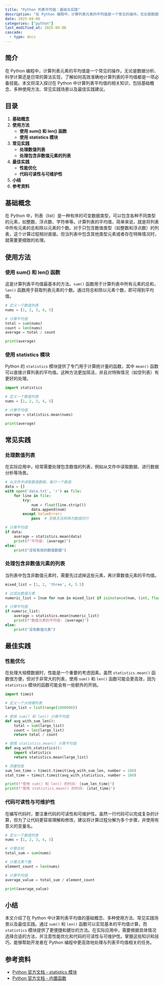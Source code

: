 ```yaml
---
title: "Python 列表平均值：基础与实践"
description: "在 Python 编程中，计算列表元素的平均值是一个常见的操作。无论是数据分析、科学计算还是日常的算法实现，了解如何高效准确地计算列表的平均值都是一项必备技能。本文将深入探讨在 Python 中计算列表平均值的相关知识，包括基础概念、多种使用方法、常见实践场景以及最佳实践建议。"
date: 2025-04-06
categories: ["python"]
last_modified_at: 2025-04-06
cascade:
  - type: docs
---
```



## 简介
在 Python 编程中，计算列表元素的平均值是一个常见的操作。无论是数据分析、科学计算还是日常的算法实现，了解如何高效准确地计算列表的平均值都是一项必备技能。本文将深入探讨在 Python 中计算列表平均值的相关知识，包括基础概念、多种使用方法、常见实践场景以及最佳实践建议。

<!-- more -->
## 目录
1. **基础概念**
2. **使用方法**
    - **使用 sum() 和 len() 函数**
    - **使用 statistics 模块**
3. **常见实践**
    - **处理数值列表**
    - **处理包含非数值元素的列表**
4. **最佳实践**
    - **性能优化**
    - **代码可读性与可维护性**
5. **小结**
6. **参考资料**

## 基础概念
在 Python 中，列表（list）是一种有序的可变数据类型，可以包含各种不同类型的元素，如整数、浮点数、字符串等。计算列表的平均值，简单来说，就是将列表中所有元素的总和除以元素的个数。对于只包含数值类型（如整数和浮点数）的列表，这个计算过程相对直接。但当列表中包含其他类型元素或者存在特殊情况时，就需要更细致的处理。

## 使用方法

### 使用 sum() 和 len() 函数
这是计算列表平均值最基本的方法。`sum()` 函数用于计算列表中所有元素的总和，`len()` 函数用于获取列表元素的个数。通过将总和除以元素个数，即可得到平均值。

```python
# 定义一个数值列表
nums = [1, 2, 3, 4, 5]

# 计算平均值
total = sum(nums)
count = len(nums)
average = total / count

print(average)  
```

### 使用 statistics 模块
Python 的 `statistics` 模块提供了专门用于计算统计量的函数，其中 `mean()` 函数可以直接计算列表的平均值。这种方法更加简洁，并且对特殊情况（如空列表）有更好的处理。

```python
import statistics

# 定义一个数值列表
nums = [1, 2, 3, 4, 5]

# 计算平均值
average = statistics.mean(nums)

print(average)  
```

## 常见实践

### 处理数值列表
在实际应用中，经常需要处理包含数值的列表，例如从文件中读取数据、进行数据分析等场景。

```python
# 从文件中读取数值数据，每行一个数值
data = []
with open('data.txt', 'r') as file:
    for line in file:
        try:
            num = float(line.strip())
            data.append(num)
        except ValueError:
            pass  # 忽略无法转换为数值的行

# 计算平均值
if data:
    average = statistics.mean(data)
    print(f"平均值: {average}")
else:
    print("没有有效的数值数据")
```

### 处理包含非数值元素的列表
当列表中包含非数值元素时，需要先过滤掉这些元素，再计算数值元素的平均值。

```python
mixed_list = [1, 2, 'three', 4, 5.5]

# 过滤出数值元素
numeric_list = [num for num in mixed_list if isinstance(num, (int, float))]

# 计算平均值
if numeric_list:
    average = statistics.mean(numeric_list)
    print(f"数值元素的平均值: {average}")
else:
    print("没有数值元素")
```

## 最佳实践

### 性能优化
在处理大规模数据时，性能是一个重要的考虑因素。虽然 `statistics.mean()` 函数很方便，但对于非常大的列表，使用 `sum()` 和 `len()` 函数可能会更高效，因为 `statistics` 模块的函数可能会有一些额外的开销。

```python
import timeit

# 定义一个大规模列表
large_list = list(range(1000000))

# 使用 sum() 和 len() 计算平均值
def avg_with_sum_len():
    total = sum(large_list)
    count = len(large_list)
    return total / count

# 使用 statistics.mean() 计算平均值
def avg_with_statistics():
    import statistics
    return statistics.mean(large_list)

# 测量性能
sum_len_time = timeit.timeit(avg_with_sum_len, number = 100)
stat_time = timeit.timeit(avg_with_statistics, number = 100)

print(f"使用 sum() 和 len() 的时间: {sum_len_time}")
print(f"使用 statistics.mean() 的时间: {stat_time}")
```

### 代码可读性与可维护性
在编写代码时，要注重代码的可读性和可维护性。虽然一行代码可以完成复杂的计算，但为了让代码更容易理解和修改，建议将计算过程分解为多个步骤，并使用有意义的变量名。

```python
# 定义一个数值列表
nums = [1, 2, 3, 4, 5]

# 计算总和
total_sum = sum(nums)

# 计算元素个数
element_count = len(nums)

# 计算平均值
average_value = total_sum / element_count

print(average_value)  
```

## 小结
本文介绍了在 Python 中计算列表平均值的基础概念、多种使用方法、常见实践场景以及最佳实践。通过 `sum()` 和 `len()` 函数可以实现基本的平均值计算，而 `statistics` 模块提供了更便捷和健壮的方法。在实际应用中，需要根据具体情况选择合适的方法，并注意性能优化和代码的可读性与可维护性。掌握这些知识和技巧，能够帮助开发者在 Python 编程中更高效地处理与列表平均值相关的任务。

## 参考资料
- [Python 官方文档 - statistics 模块](https://docs.python.org/3/library/statistics.html)
- [Python 官方文档 - 内置函数](https://docs.python.org/3/library/functions.html)